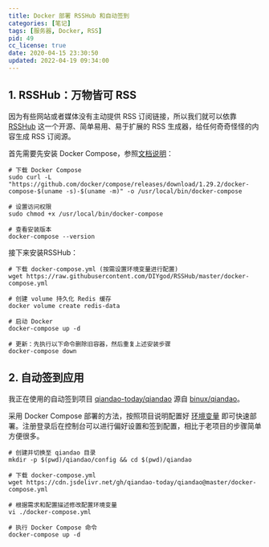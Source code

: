 ```yaml
---
title: Docker 部署 RSSHub 和自动签到
categories: [笔记]
tags: [服务器, Docker, RSS]
pid: 49
cc_license: true
date: 2020-04-15 23:30:50
updated: 2022-04-19 09:34:00
---
```


## 1. RSSHub：万物皆可 RSS

因为有些网站或者媒体没有主动提供 RSS 订阅链接，所以我们就可以依靠 [RSSHub](https://docs.rsshub.app) 这一个开源、简单易用、易于扩展的 RSS 生成器，给任何奇奇怪怪的内容生成 RSS 订阅源。<!--more-->

首先需要先安装 Docker Compose，参照[文档说明](https://docs.docker.com/compose/install/)：

```shell
# 下载 Docker Compose
sudo curl -L "https://github.com/docker/compose/releases/download/1.29.2/docker-compose-$(uname -s)-$(uname -m)" -o /usr/local/bin/docker-compose

# 设置访问权限
sudo chmod +x /usr/local/bin/docker-compose

# 查看安装版本
docker-compose --version
```

接下来安装RSSHub：

```shell
# 下载 docker-compose.yml (按需设置环境变量进行配置)
wget https://raw.githubusercontent.com/DIYgod/RSSHub/master/docker-compose.yml

# 创建 volume 持久化 Redis 缓存
docker volume create redis-data

# 启动 Docker
docker-compose up -d

# 更新：先执行以下命令删除旧容器，然后重复上述安装步骤
docker-compose down
```

## 2. 自动签到应用

我正在使用的自动签到项目 [qiandao-today/qiandao](https://github.com/qiandao-today/qiandao) 源自 [binux/qiandao](https://github.com/binux/qiandao)。

采用 Docker Compose 部署的方法，按照项目说明配置好 [环境变量](https://github.com/qiandao-today/qiandao#configpy-配置环境变量) 即可快速部署。注册登录后在控制台可以进行偏好设置和签到配置，相比于老项目的步骤简单方便很多。

```shell
# 创建并切换至 qiandao 目录
mkdir -p $(pwd)/qiandao/config && cd $(pwd)/qiandao

# 下载 docker-compose.yml
wget https://cdn.jsdelivr.net/gh/qiandao-today/qiandao@master/docker-compose.yml

# 根据需求和配置描述修改配置环境变量
vi ./docker-compose.yml

# 执行 Docker Compose 命令
docker-compose up -d
```